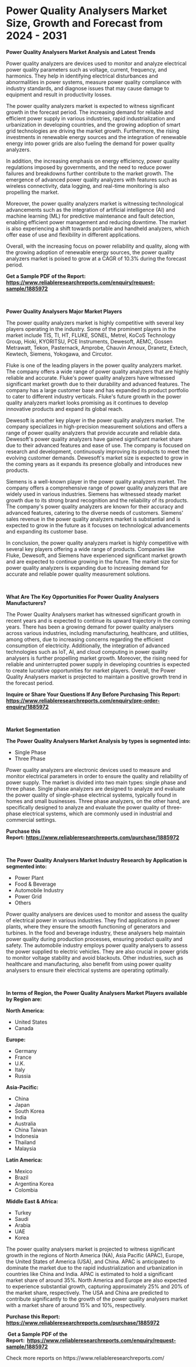 <p><h1>Power Quality Analysers Market Size, Growth and Forecast from 2024 - 2031</h1></p><p><strong>Power Quality Analysers Market Analysis and Latest Trends</strong></p>
<p><p>Power quality analyzers are devices used to monitor and analyze electrical power quality parameters such as voltage, current, frequency, and harmonics. They help in identifying electrical disturbances and abnormalities in power systems, measure power quality compliance with industry standards, and diagnose issues that may cause damage to equipment and result in productivity losses.</p><p>The power quality analyzers market is expected to witness significant growth in the forecast period. The increasing demand for reliable and efficient power supply in various industries, rapid industrialization and urbanization in developing countries, and the growing adoption of smart grid technologies are driving the market growth. Furthermore, the rising investments in renewable energy sources and the integration of renewable energy into power grids are also fueling the demand for power quality analyzers.</p><p>In addition, the increasing emphasis on energy efficiency, power quality regulations imposed by governments, and the need to reduce power failures and breakdowns further contribute to the market growth. The emergence of advanced power quality analyzers with features such as wireless connectivity, data logging, and real-time monitoring is also propelling the market.</p><p>Moreover, the power quality analyzers market is witnessing technological advancements such as the integration of artificial intelligence (AI) and machine learning (ML) for predictive maintenance and fault detection, enabling efficient power management and reducing downtime. The market is also experiencing a shift towards portable and handheld analyzers, which offer ease of use and flexibility in different applications.</p><p>Overall, with the increasing focus on power reliability and quality, along with the growing adoption of renewable energy sources, the power quality analyzers market is poised to grow at a CAGR of 10.3% during the forecast period.</p></p>
<p><strong>Get a Sample PDF of the Report:&nbsp; <a href="https://www.reliableresearchreports.com/enquiry/request-sample/1885972">https://www.reliableresearchreports.com/enquiry/request-sample/1885972</a></strong></p>
<p>&nbsp;</p>
<p><strong>Power Quality Analysers Major Market Players</strong></p>
<p><p>The power quality analyzers market is highly competitive with several key players operating in the industry. Some of the prominent players in the market include TIS, TI, HT, FLUKE, SONEL, Metrel, KoCoS Technology Group, Hioki, KYORITSU, PCE Instruments, Dewesoft, AEMC, Gossen Metrawatt, Tekon, Pasternack, Amprobe, Chauvin Arnoux, Dranetz, Extech, Kewtech, Siemens, Yokogawa, and Circutor.</p><p>Fluke is one of the leading players in the power quality analyzers market. The company offers a wide range of power quality analyzers that are highly reliable and accurate. Fluke's power quality analyzers have witnessed significant market growth due to their durability and advanced features. The company has a large customer base and has expanded its product portfolio to cater to different industry verticals. Fluke's future growth in the power quality analyzers market looks promising as it continues to develop innovative products and expand its global reach.</p><p>Dewesoft is another key player in the power quality analyzers market. The company specializes in high-precision measurement solutions and offers a range of power quality analyzers that provide accurate and reliable data. Dewesoft's power quality analyzers have gained significant market share due to their advanced features and ease of use. The company is focused on research and development, continuously improving its products to meet the evolving customer demands. Dewesoft's market size is expected to grow in the coming years as it expands its presence globally and introduces new products.</p><p>Siemens is a well-known player in the power quality analyzers market. The company offers a comprehensive range of power quality analyzers that are widely used in various industries. Siemens has witnessed steady market growth due to its strong brand recognition and the reliability of its products. The company's power quality analyzers are known for their accuracy and advanced features, catering to the diverse needs of customers. Siemens' sales revenue in the power quality analyzers market is substantial and is expected to grow in the future as it focuses on technological advancements and expanding its customer base.</p><p>In conclusion, the power quality analyzers market is highly competitive with several key players offering a wide range of products. Companies like Fluke, Dewesoft, and Siemens have experienced significant market growth and are expected to continue growing in the future. The market size for power quality analyzers is expanding due to increasing demand for accurate and reliable power quality measurement solutions.</p></p>
<p>&nbsp;</p>
<p><strong>What Are The Key Opportunities For Power Quality Analysers Manufacturers?</strong></p>
<p><p>The Power Quality Analysers market has witnessed significant growth in recent years and is expected to continue its upward trajectory in the coming years. There has been a growing demand for power quality analysers across various industries, including manufacturing, healthcare, and utilities, among others, due to increasing concerns regarding the efficient consumption of electricity. Additionally, the integration of advanced technologies such as IoT, AI, and cloud computing in power quality analysers is further propelling market growth. Moreover, the rising need for reliable and uninterrupted power supply in developing countries is expected to create lucrative opportunities for market players. Overall, the Power Quality Analysers market is projected to maintain a positive growth trend in the forecast period.</p></p>
<p><strong>Inquire or Share Your Questions If Any Before Purchasing This Report: <a href="https://www.reliableresearchreports.com/enquiry/pre-order-enquiry/1885972">https://www.reliableresearchreports.com/enquiry/pre-order-enquiry/1885972</a></strong></p>
<p>&nbsp;</p>
<p><strong>Market Segmentation</strong></p>
<p><strong>The Power Quality Analysers Market Analysis by types is segmented into:</strong></p>
<p><ul><li>Single Phase</li><li>Three Phase</li></ul></p>
<p><p>Power quality analyzers are electronic devices used to measure and monitor electrical parameters in order to ensure the quality and reliability of power supply. The market is divided into two main types: single phase and three phase. Single phase analyzers are designed to analyze and evaluate the power quality of single-phase electrical systems, typically found in homes and small businesses. Three phase analyzers, on the other hand, are specifically designed to analyze and evaluate the power quality of three-phase electrical systems, which are commonly used in industrial and commercial settings.</p></p>
<p><strong>Purchase this Report:&nbsp;<a href="https://www.reliableresearchreports.com/purchase/1885972">https://www.reliableresearchreports.com/purchase/1885972</a></strong></p>
<p>&nbsp;</p>
<p><strong>The Power Quality Analysers Market Industry Research by Application is segmented into:</strong></p>
<p><ul><li>Power Plant</li><li>Food & Beverage</li><li>Automobile Industry</li><li>Power Grid</li><li>Others</li></ul></p>
<p><p>Power quality analysers are devices used to monitor and assess the quality of electrical power in various industries. They find applications in power plants, where they ensure the smooth functioning of generators and turbines. In the food and beverage industry, these analysers help maintain power quality during production processes, ensuring product quality and safety. The automobile industry employs power quality analysers to assess the power supplied to electric vehicles. They are also crucial in power grids to monitor voltage stability and avoid blackouts. Other industries, such as healthcare and manufacturing, also benefit from using power quality analysers to ensure their electrical systems are operating optimally.</p></p>
<p>&nbsp;</p>
<p><strong>In terms of Region, the Power Quality Analysers Market Players available by Region are:</strong></p>
<p>
    <p> <strong> North America: </strong>
        <ul>
            <li>United States</li>
            <li>Canada</li>
        </ul>
        </p> 
    <p> <strong> Europe: </strong>
        <ul>
            <li>Germany</li>
            <li>France</li>
            <li>U.K.</li>
            <li>Italy</li>
            <li>Russia</li>
        </ul>
        </p> 
    <p> <strong> Asia-Pacific: </strong>
        <ul>
            <li>China</li>
            <li>Japan</li>
            <li>South Korea</li>
            <li>India</li>
            <li>Australia</li>
            <li>China Taiwan</li>
            <li>Indonesia</li>
            <li>Thailand</li>
            <li>Malaysia</li>
        </ul>
        </p> 
    <p> <strong> Latin America: </strong>
        <ul>
            <li>Mexico</li>
            <li>Brazil</li>
            <li>Argentina Korea</li>
            <li>Colombia</li>
        </ul>
        </p> 
    <p> <strong> Middle East & Africa: </strong>
        <ul>
            <li>Turkey</li>
            <li>Saudi</li>
            <li>Arabia</li>
            <li>UAE</li>
            <li>Korea</li>
        </ul>
    </p>
    </p>
<p><p>The power quality analysers market is projected to witness significant growth in the regions of North America (NA), Asia Pacific (APAC), Europe, the United States of America (USA), and China. APAC is anticipated to dominate the market due to the rapid industrialization and urbanization in countries like China and India. APAC is estimated to hold a significant market share of around 35%. North America and Europe are also expected to experience substantial growth, capturing approximately 25% and 20% of the market share, respectively. The USA and China are predicted to contribute significantly to the growth of the power quality analysers market with a market share of around 15% and 10%, respectively.</p></p>
<p><strong>Purchase this Report: <a href="https://www.reliableresearchreports.com/purchase/1885972">https://www.reliableresearchreports.com/purchase/1885972</a></strong></p>
<p>&nbsp;<strong>Get a Sample PDF of the Report:&nbsp;&nbsp;<a href="https://www.reliableresearchreports.com/enquiry/request-sample/1885972">https://www.reliableresearchreports.com/enquiry/request-sample/1885972</a></strong></p>
<p><strong></strong></p>
<p>Check more reports on https://www.reliableresearchreports.com/</p>